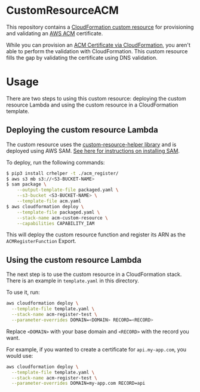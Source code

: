 # CustomResourceACM

This repository contains a [CloudFormation custom resource](https://docs.aws.amazon.com/AWSCloudFormation/latest/UserGuide/template-custom-resources.html) for provisioning and validating an [AWS ACM](https://aws.amazon.com/certificate-manager/) certificate.

While you can provision an [ACM Certificate via CloudFormation](https://docs.aws.amazon.com/AWSCloudFormation/latest/UserGuide/aws-resource-certificatemanager-certificate.html), you aren't able to perform the validation with CloudFormation. This custom resource fills the gap by validating the certificate using DNS validation.

# Usage

There are two steps to using this custom resource: deploying the custom resource Lambda and using the custom resource in a CloudFormation template.

## Deploying the custom resource Lambda

The custom resource uses the [custom-resource-helper library](https://github.com/aws-cloudformation/custom-resource-helper) and is deployed using AWS SAM. [See here for instructions on installing SAM](https://docs.aws.amazon.com/serverless-application-model/latest/developerguide/serverless-sam-cli-install.html).

To deploy, run the following commands:

```bash
$ pip3 install crhelper -t ./acm_register/
$ aws s3 mb s3://<S3-BUCKET-NAME>
$ sam package \
    --output-template-file packaged.yaml \
    --s3-bucket <S3-BUCKET-NAME> \
    --template-file acm.yaml
$ aws cloudformation deploy \
    --template-file packaged.yaml \
    --stack-name acm-custom-resource \
    --capabilities CAPABILITY_IAM
```

This will deploy the custom resource function and register its ARN as the `ACMRegisterFunction` Export.

## Using the custom resource Lambda

The next step is to use the custom resource in a CloudFormation stack. There is an example in `template.yaml` in this directory.

To use it, run:

```bash
aws cloudformation deploy \
  --template-file template.yaml \
  --stack-name acm-register-test \
  --parameter-overrides DOMAIN=<DOMAIN> RECORD=<RECORD>
```

Replace `<DOMAIN>` with your base domain and `<RECORD>` with the record you want.

For example, if you wanted to create a certificate for `api.my-app.com`, you would use:

```bash
aws cloudformation deploy \
  --template-file template.yaml \
  --stack-name acm-register-test \
  --parameter-overrides DOMAIN=my-app.com RECORD=api
```
